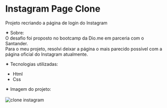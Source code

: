 # Instagram Page Clone
Projeto recriando a página de login do Instagram


✦ Sobre:
<br>
O desafio foi proposto no bootcamp da Dio.me em parceria com o Santander. <br>
Para o meu projeto, resolvi deixar a página o mais parecido possível com a página oficial do Instagram atualmente.

✦ Tecnologias utilizadas:
- Html
- Css

✦ Imagem do projeto:
<br>
<br>
![clone instagram](https://user-images.githubusercontent.com/91039376/179805821-ab9ace7f-d490-4a04-92c8-92cfcf6c4bfe.png)
